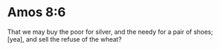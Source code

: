 # Amos 8:6

That we may buy the poor for silver, and the needy for a pair of shoes; [yea], and sell the refuse of the wheat?